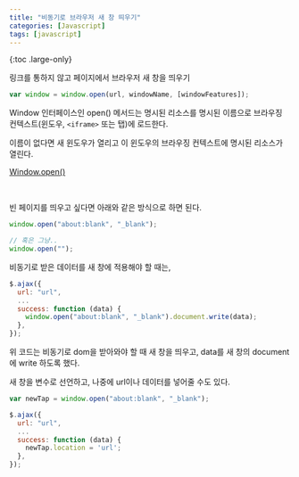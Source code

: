 ```yaml
---
title: "비동기로 브라우저 새 창 띄우기"
categories: [Javascript]
tags: [javascript]
---
```


{:toc .large-only}

링크를 통하지 않고 페이지에서 브라우저 새 창을 띄우기

```js
var window = window.open(url, windowName, [windowFeatures]);
```

Window 인터페이스인 open() 메서드는 명시된 리소스를 명시된 이름으로 브라우징 컨텍스트(윈도우, `<iframe>` 또는 탭)에 로드한다.

이름이 없다면 새 윈도우가 열리고 이 윈도우의 브라우징 컨텍스트에 명시된 리소스가 열린다.

[Window.open()](https://developer.mozilla.org/ko/docs/Web/API/Window/open)

<br/>

빈 페이지를 띄우고 싶다면 아래와 같은 방식으로 하면 된다.

```js
window.open("about:blank", "_blank");

// 혹은 그냥..
window.open("");
```

비동기로 받은 데이터를 새 창에 적용해야 할 때는,

```js
$.ajax({
  url: "url",
  ...
  success: function (data) {
    window.open("about:blank", "_blank").document.write(data);
  },
});
```

위 코드는 비동기로 dom을 받아와야 할 때 새 창을 띄우고, data를 새 창의 document에 write 하도록 했다.

새 창을 변수로 선언하고, 나중에 url이나 데이터를 넣어줄 수도 있다.

```js
var newTap = window.open("about:blank", "_blank");

$.ajax({
  url: "url",
  ...
  success: function (data) {
    newTap.location = 'url';
  },
});
```
